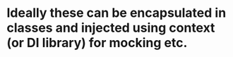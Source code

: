 # Ideally these can be encapsulated in classes and injected using context (or DI library) for mocking etc.

